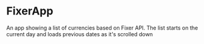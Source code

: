 # FixerApp

An app showing a list of currencies based on Fixer API. The list starts on the current day and loads previous dates as it's scrolled down
